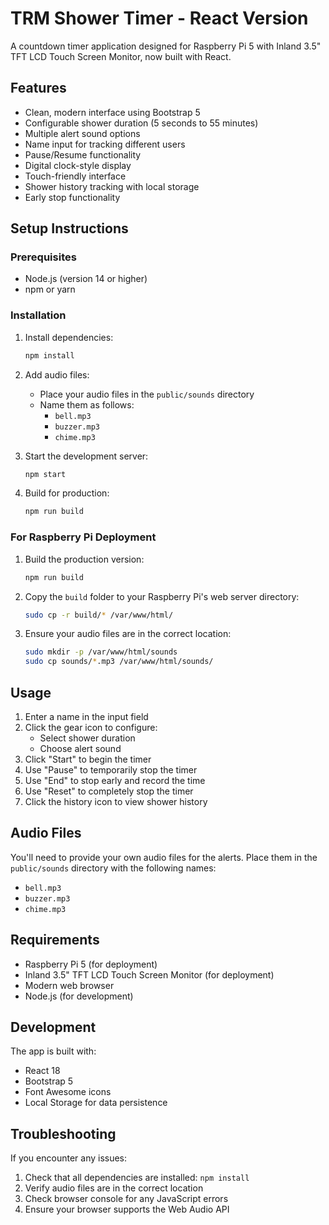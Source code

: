 # TRM Shower Timer - React Version

A countdown timer application designed for Raspberry Pi 5 with Inland 3.5" TFT LCD Touch Screen Monitor, now built with React.

## Features

- Clean, modern interface using Bootstrap 5
- Configurable shower duration (5 seconds to 55 minutes)
- Multiple alert sound options
- Name input for tracking different users
- Pause/Resume functionality
- Digital clock-style display
- Touch-friendly interface
- Shower history tracking with local storage
- Early stop functionality

## Setup Instructions

### Prerequisites
- Node.js (version 14 or higher)
- npm or yarn

### Installation

1. Install dependencies:
   ```bash
   npm install
   ```

2. Add audio files:
   - Place your audio files in the `public/sounds` directory
   - Name them as follows:
     - `bell.mp3`
     - `buzzer.mp3`
     - `chime.mp3`

3. Start the development server:
   ```bash
   npm start
   ```

4. Build for production:
   ```bash
   npm run build
   ```

### For Raspberry Pi Deployment

1. Build the production version:
   ```bash
   npm run build
   ```

2. Copy the `build` folder to your Raspberry Pi's web server directory:
   ```bash
   sudo cp -r build/* /var/www/html/
   ```

3. Ensure your audio files are in the correct location:
   ```bash
   sudo mkdir -p /var/www/html/sounds
   sudo cp sounds/*.mp3 /var/www/html/sounds/
   ```

## Usage

1. Enter a name in the input field
2. Click the gear icon to configure:
   - Select shower duration
   - Choose alert sound
3. Click "Start" to begin the timer
4. Use "Pause" to temporarily stop the timer
5. Use "End" to stop early and record the time
6. Use "Reset" to completely stop the timer
7. Click the history icon to view shower history

## Audio Files

You'll need to provide your own audio files for the alerts. Place them in the `public/sounds` directory with the following names:
- `bell.mp3`
- `buzzer.mp3`
- `chime.mp3`

## Requirements

- Raspberry Pi 5 (for deployment)
- Inland 3.5" TFT LCD Touch Screen Monitor (for deployment)
- Modern web browser
- Node.js (for development)

## Development

The app is built with:
- React 18
- Bootstrap 5
- Font Awesome icons
- Local Storage for data persistence

## Troubleshooting

If you encounter any issues:
1. Check that all dependencies are installed: `npm install`
2. Verify audio files are in the correct location
3. Check browser console for any JavaScript errors
4. Ensure your browser supports the Web Audio API 